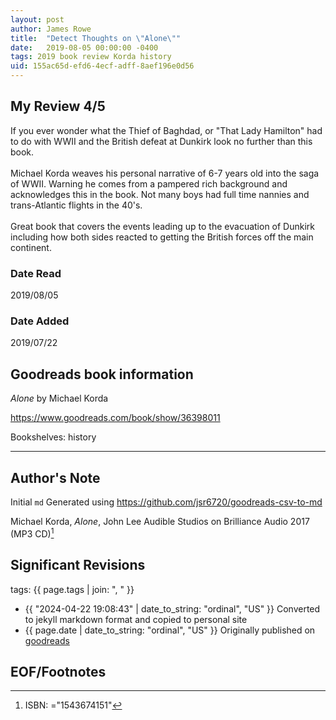 ```yaml
---
layout: post
author: James Rowe
title:  "Detect Thoughts on \"Alone\""
date:   2019-08-05 00:00:00 -0400
tags: 2019 book review Korda history
uid: 155ac65d-efd6-4ecf-adff-8aef196e0d56
---
```




## My Review 4/5

If you ever wonder what the Thief of Baghdad, or "That Lady Hamilton" had to do with WWII and the British defeat at Dunkirk look no further than this book.<br/><br/>Michael Korda weaves his personal narrative of 6-7 years old into the saga of WWII. Warning he comes from a pampered rich background and acknowledges this in the book. Not many boys had full time nannies and trans-Atlantic flights in the 40's.<br/><br/>Great book that covers the events leading up to the evacuation of Dunkirk including how both sides reacted to getting the British forces off the main continent.

### Date Read
2019/08/05

### Date Added
2019/07/22

## Goodreads book information

*Alone* by Michael Korda

https://www.goodreads.com/book/show/36398011

Bookshelves: history

---

## Author's Note

Initial `md` Generated using https://github.com/jsr6720/goodreads-csv-to-md

Michael Korda, *Alone*, John Lee Audible Studios on Brilliance Audio 2017 (MP3 CD)[^1]

## Significant Revisions

tags: {{ page.tags | join: ", " }} <!-- todo move this somewhere -->

- {{ "2024-04-22 19:08:43" | date_to_string: "ordinal", "US" }} Converted to jekyll markdown format and copied to personal site
- {{ page.date | date_to_string: "ordinal", "US" }} Originally published on [goodreads](https://www.goodreads.com)

## EOF/Footnotes

[^1]: ISBN: ="1543674151"